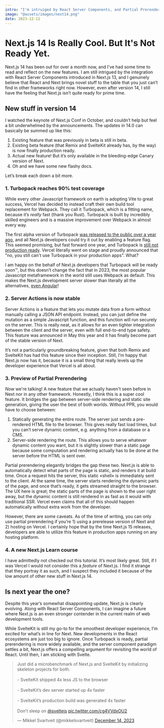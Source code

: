 ```yaml
---
intro: "I'm intruiged by React Server Components, and Partial Prerendering is very clever. However, Next.js still has a long way to go."
image: "@assets/images/next14.png"
date: 2023-12-12
---
```


# Next.js 14 Is Really Cool. But It's Not Ready Yet.

Next.js 14 has been out for over a month now, and I’ve had some time to read and reflect on the new features. I am still intrigued by the integration with React Server Components introduced in Next.js 13, and I genuinely believe that React and Next brings novel stuff to the table that you just can’t find in other frameworks right now. However, even after version 14, I still have the feeling that Next.js isn’t quite ready for prime time.

## New stuff in version 14

I watched the keynote of Next.js Conf in October, and couldn’t help but feel a bit underwhelmed by the announcements. The updates in 14.0 can basically be summed up like this:

1. Existing feature that was previously in beta is still in beta.
2. Existing beta feature (that Remix and SvelteKit already has, by the way) is now finally production ready.
3. Actual new feature! But it’s only available in the bleeding-edge Canary version of Next.
4. Oh and we have some new flashy docs.

Let’s break each down a bit more.

### 1. Turbopack reaches 90% test coverage

While every other Javascript framework on earth is adopting Vite to great success, Vercel has decided to instead craft their own build tool replacement for Webpack. They call it Turbopack, which is a fitting name, because it’s _really_ fast (thank you Rust). Turbopack is built by incredibly skilled engineers and is a massive improvement over Webpack in almost every way.

The first alpha version of Turbopack [was released to the public over a year ago](https://vercel.com/blog/turbopack), and all Next.js developers could try it out by enabling a feature flag. This seemed promising, but fast forward one year, and Turbopack is [still not production ready](https://areweturboyet.com/). Vercel literally went on stage and proudly announced that "no, you still can't use Turbopack in your production apps". What?

I am happy on the behalf of Next.js developers that Turbopack will be ready soon™, but this doesn’t change the fact that in 2023, the most popular Javascript metaframework in the world still uses Webpack as default. This makes the Next.js development server slower than literally all the alternatives, [even Angular](https://blog.angular.io/introducing-angular-v17-4d7033312e4b)!

### 2. Server Actions is now stable

Server Actions is a feature that lets you mutate data from a form without manually calling a JSON API endpoint. Instead, you can just define the mutation as a simple Javascript function, and this function will run securely on the server. This is really neat, as it allows for an even tighter integration between the client and the server, even with full end-to-end type safety. This feature was announced in May this year and it has finally become part of the stable version of Next.

It’s not a particularly groundbreaking feature, given that both Remix and SvelteKit has had this feature since their inception. Still, I’m happy that Next.js now has it, because it is a small thing that really levels up the developer experience that Vercel is all about.

### 3. Preview of Partial Prerendering

_Now_ we're talking! A new feature that we actually haven't seen before in Next nor in any other framework. Honestly, I think this is a super cool feature. It bridges the gap between server-side rendering and static site generation, giving the user the best of both worlds. Without PPR, you would have to choose between:

1. Statically generating the entire route. The server just sends a pre-rendered HTML file to the browser. This gives really fast load times, but you can’t serve dynamic content, e.g. anything from a database or a CMS.
2. Server-side rendering the route. This allows you to serve whatever dynamic content you want, but it is slightly slower than a static page because some computation and rendering actually has to be done at the server before the HTML is sent over.

Partial prerendering elegantly bridges the gap these two. Next.js is able to automatically detect what parts of the page is static, and renders it at build time. Once a request hits the server, this static «shell» is immediately sent to the client. At the same time, the server starts rendering the dynamic parts of the page, and once that’s ready, it gets streamed straight to the browser. The UX here is great; the static parts of the page is shown to the user right away, but the dynamic content is still rendered in as fast as it would with traditional SSR. Vercel even claims that all of this should happen automatically without extra work from the developer.

However, there are some caveats. As of the time of writing, you can only use partial prerendering if you’re 1) using a prerelease version of Next and 2) hosting on Vercel. I certainly hope that by the time Next.js 15 releases, developers are able to utilize this feature in production apps running on any hosting platform.

### 4. A new Next.js Learn course

I have admittedly not checked out this tutorial. It’s most likely great. Still, if I was Vercel I would not consider this a _feature_ of Next.js. I find it strange that they portray it as such, and I suspect they included it because of the low amount of other new stuff in Next.js 14.

## Is next year the one?

Despite this year’s somewhat disappointing update, Next.js is clearly evolving. Along with React Server Components, I can imagine a future where Next.js is an even stronger contender in the current realm of web development tools.

While SvelteKit is still my go-to for the smoothest developer experience, I’m excited for what’s in line for Next. New developments in the React ecosystems are just too big to ignore. Once Turbopack is ready, partial prerendering is more widely available, and the server component paradigm settles a bit, Next.js offers a compelling argument for revisiting the world of React. Until then, I am sticking with Svelte.

<div class="flex justify-center">
    <blockquote class="twitter-tweet"><p lang="en" dir="ltr">Just did a microbenchmark of Next.js and SvelteKit by initializing skeleton projects for both.<br><br>- SvelteKit shipped 4x less JS to the browser<br><br>- SvelteKit’s dev server started up 4x faster<br><br>- SvelteKit’s production build was generated 4x faster<br><br>Don’t sleep on <a href="https://twitter.com/sveltejs?ref_src=twsrc%5Etfw">@sveltejs</a> <a href="https://t.co/cg4VVdxOU2">pic.twitter.com/cg4VVdxOU2</a></p>&mdash; Mikkel Svartveit (@mikkelsvartveit) <a href="https://twitter.com/mikkelsvartveit/status/1735198134333272119?ref_src=twsrc%5Etfw">December 14, 2023</a></blockquote> <script async src="https://platform.twitter.com/widgets.js" charset="utf-8"></script>
</div>
